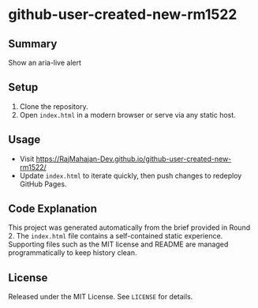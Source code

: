 # github-user-created-new-rm1522

## Summary
Show an aria-live alert

## Setup
1. Clone the repository.
2. Open `index.html` in a modern browser or serve via any static host.

## Usage
- Visit https://RajMahajan-Dev.github.io/github-user-created-new-rm1522/
- Update `index.html` to iterate quickly, then push changes to redeploy GitHub Pages.

## Code Explanation
This project was generated automatically from the brief provided in Round 2. The `index.html` file contains a self-contained static experience. Supporting files such as the MIT license and README are managed programmatically to keep history clean.

## License
Released under the MIT License. See `LICENSE` for details.
